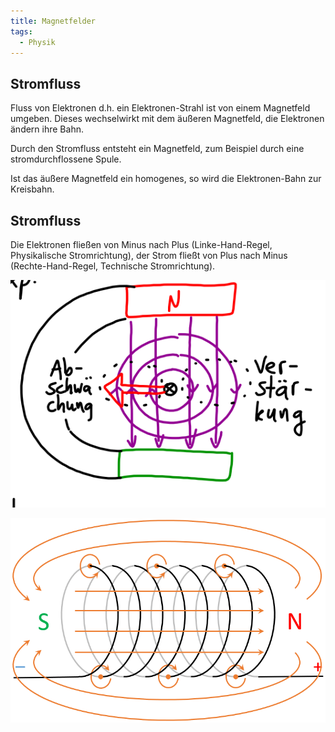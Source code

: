 ```yaml
---
title: Magnetfelder
tags:
  - Physik
---
```


## Stromfluss

Fluss von Elektronen d.h. ein Elektronen-Strahl ist von einem Magnetfeld umgeben. Dieses wechselwirkt mit dem äußeren Magnetfeld, die Elektronen ändern ihre Bahn.

Durch den Stromfluss entsteht ein Magnetfeld, zum Beispiel durch eine stromdurchflossene Spule.

Ist das äußere Magnetfeld ein homogenes, so wird die Elektronen-Bahn zur Kreisbahn.

## Stromfluss

Die Elektronen fließen von Minus nach Plus (Linke-Hand-Regel, Physikalische Stromrichtung), der Strom fließt von Plus nach Minus (Rechte-Hand-Regel, Technische Stromrichtung).


![](./lorenzkraft.png)

![](./magnetfeld_spule.png)